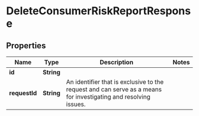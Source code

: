 

# DeleteConsumerRiskReportResponse


## Properties

| Name | Type | Description | Notes |
|------------ | ------------- | ------------- | -------------|
|**id** | **String** |  |  |
|**requestId** | **String** | An identifier that is exclusive to the request and can serve as a means for investigating and resolving issues. |  |



